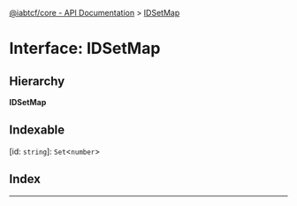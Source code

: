 [@iabtcf/core - API Documentation](../README.md) > [IDSetMap](../interfaces/idsetmap.md)

# Interface: IDSetMap

## Hierarchy

**IDSetMap**

## Indexable

\[id: `string`\]:&nbsp;`Set`<`number`>
## Index

---


